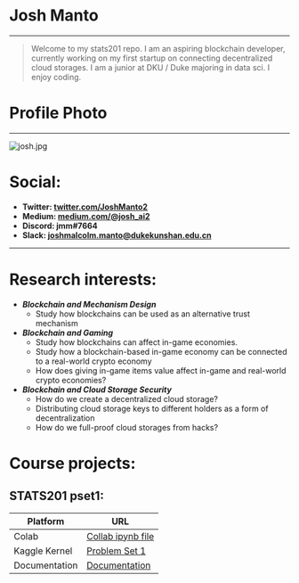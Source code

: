 # Josh Manto

---

> Welcome to my stats201 repo. I am an aspiring blockchain developer, currently working on my first startup on connecting decentralized cloud storages. I am a junior at DKU / Duke majoring in data sci. I enjoy coding. 

# Profile Photo

---

![josh.jpg](https://sites.duke.edu/econ101_002_f2020/files/2020/10/26.png)


# Social:

- **Twitter: [twitter.com/JoshManto2](https://twitter.com/JoshManto2)**
- **Medium: [medium.com/@josh_ai2](http://medium.com/@josh_ai2)**
- **Discord: jmm#7664**
- **Slack: [joshmalcolm.manto@dukekunshan.edu.cn](mailto:joshmalcolm.manto@dukekunshan.edu.cn)**

---

# Research interests: 

- ***Blockchain and Mechanism Design***
    - Study how blockchains can be used as an alternative trust mechanism
- ***Blockchain and Gaming***
    - Study how blockchains can affect in-game economies.
    - Study how a blockchain-based in-game economy can be connected to a real-world crypto economy
    - How does giving in-game items value affect in-game and real-world crypto economies?
- ***Blockchain and Cloud Storage Security***
    - How do we create a decentralized cloud storage?
    - Distributing cloud storage keys to different holders as a form of decentralization
    - How do we full-proof cloud storages from hacks?

# Course projects:

## STATS201 pset1:
| Platform  | URL |
| ------------- | ------------- |
| Colab  | [Collab ipynb file](https://colab.research.google.com/drive/1d5j1b93ADlzqqEFilHDJDigvXyqjEGLC?usp=sharing)  |
| Kaggle Kernel  | [Problem Set 1](https://www.kaggle.com/joshmanto/joshm-pset1/edit)|
| Documentation  | [Documentation](https://docs.google.com/document/d/1Gsp9NJcUGjViw4d5aJo17ExLuDyPUE-xcGV3SCJ6beY/edit?usp=sharing)|


